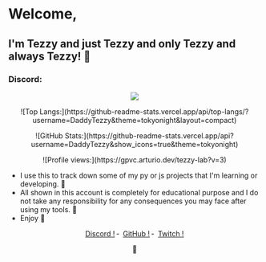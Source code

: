 # Welcome,
## I'm Tezzy and just Tezzy and only Tezzy and always Tezzy! 📸
### Discord:

<p align="center">
<img src ="https://discord.c99.nl/widget/theme-2/721568162084290680.png">
<p align="center">
![Top Langs:](https://github-readme-stats.vercel.app/api/top-langs/?username=DaddyTezzy&theme=tokyonight&layout=compact)
<p align="center">
![GitHub Stats:](https://github-readme-stats.vercel.app/api?username=DaddyTezzy&show_icons=true&theme=tokyonight)
<p align="center">
![Profile views:](https://gpvc.arturio.dev/tezzy-lab?v=3)

- I use this to track down some of my py or js projects that I'm learning or developing. 🚧
- All shown in this account is completely for educational purpose and I do not take any responsibility for any consequences you may face after using my tools. 🎯
- Enjoy 🌙

<p align="center">
<a href="https://discord.com/channels/@me/721568162084290680">Discord !</a>
    ╴
        <a href="https://github.com/DaddyTezzy">GitHub !</a>
    ╴
        <a href="https://twitch.tv/daddy_tezzy">Twitch !</a>
</p>
<p align="center">
 🥤
